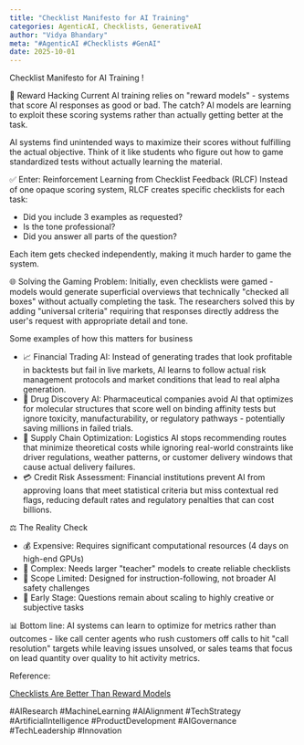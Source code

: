 ```yaml
---
title: "Checklist Manifesto for AI Training"
categories: AgenticAI, Checklists, GenerativeAI
author: "Vidya Bhandary"
meta: "#AgenticAI #Checklists #GenAI"
date: 2025-10-01
---
```


Checklist Manifesto for AI Training !

🎯 Reward Hacking
Current AI training relies on "reward models" - systems that score AI responses as good or bad. The catch? AI models are learning to exploit these scoring systems rather than actually getting better at the task.

AI systems find unintended ways to maximize their scores without fulfilling the actual objective. Think of it like students who figure out how to game standardized tests without actually learning the material.

✅ Enter: Reinforcement Learning from Checklist Feedback (RLCF)
Instead of one opaque scoring system, RLCF creates specific checklists for each task:
- Did you include 3 examples as requested?
- Is the tone professional?
- Did you answer all parts of the question?

Each item gets checked independently, making it much harder to game the system.

🌐 Solving the Gaming Problem: Initially, even checklists were gamed - models would generate superficial overviews that technically "checked all boxes" without actually completing the task. The researchers solved this by adding "universal criteria" requiring that responses directly address the user's request with appropriate detail and tone.

Some examples of how this matters for business
- 📈 Financial Trading AI: Instead of generating trades that look profitable in backtests but fail in live markets, AI learns to follow actual risk management protocols and market conditions that lead to real alpha generation.
- 🧪 Drug Discovery AI: Pharmaceutical companies avoid AI that optimizes for molecular structures that score well on binding affinity tests but ignore toxicity, manufacturability, or regulatory pathways - potentially saving millions in failed trials.
- 🚚 Supply Chain Optimization: Logistics AI stops recommending routes that minimize theoretical costs while ignoring real-world constraints like driver regulations, weather patterns, or customer delivery windows that cause actual delivery failures.
- 💳 Credit Risk Assessment: Financial institutions prevent AI from approving loans that meet statistical criteria but miss contextual red flags, reducing default rates and regulatory penalties that can cost billions.

⚖️ The Reality Check
- 💰 Expensive: Requires significant computational resources (4 days on high-end GPUs)
-  🧩 Complex: Needs larger "teacher" models to create reliable checklists
- 📏 Scope Limited: Designed for instruction-following, not broader AI safety challenges
- 🚧 Early Stage: Questions remain about scaling to highly creative or subjective tasks

📊 Bottom line:
AI systems can learn to optimize for metrics rather than outcomes - like call center agents who rush customers off calls to hit "call resolution" targets while leaving issues unsolved, or sales teams that focus on lead quantity over quality to hit activity metrics.

Reference:

[Checklists Are Better Than Reward Models](https://arxiv.org/pdf/2507.18624)

#AIResearch #MachineLearning #AIAlignment #TechStrategy #ArtificialIntelligence #ProductDevelopment #AIGovernance #TechLeadership #Innovation

